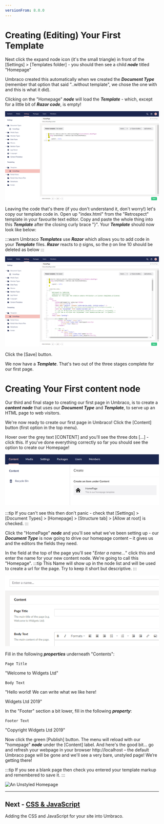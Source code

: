 ```yaml
---
versionFrom: 8.0.0
---
```


# Creating (Editing) Your First Template

Next click the expand node icon (it's the small triangle) in front of the [Settings] > [Templates folder] - you should then see a child **_node_** titled "Homepage"

Umbraco created this automatically when we created the **_Document Type_** (remember that option that said "..without template", we chose the one with and this is what it did).

Clicking on the "Homepage" **_node_** will load the **_Template_** - which, except for a little bit of **_Razor code_**, is empty!

![Empty Homepage Template](images/figure-13-empty-homepage-template-v8.png)

Leaving the code that's there (if you don't understand it, don't worry!) let's copy our template code in. Open up "index.html" from the "Retrospect" template in your favourite text editor.  Copy and paste the whole thing into this **_Template_** after the closing curly brace "}".  Your **_Template_** should now look like below:

:::warn
Umbraco **_Templates_** use **_Razor_** which allows you to add code in your **_Template_** files. **_Razor_** reacts to `@` signs, so the `@` on line 10 should be deleted as below
:::

![Homepage Template with Retrospect HTML](images/figure-14-homepage-template-with-Retrospect-html-v8.png)

Click the [Save] button.

We now have a **_Template_**. That's two out of the three stages complete for our first page.

# **Creating Your First content node**

Our third and final stage to creating our first page in Umbraco, is to create a **_content node_** that uses our **_Document Type_** and **_Template_**, to serve up an HTML page to web visitors.

We're now ready to create our first page in Umbraco!   Click the [Content] button (first option in the top menu).

Hover over the grey text [CONTENT]  and you'll see the three dots [...] - click this.  If you've done everything correctly so far you should see the option to create our Homepage!

![Create a Homepage](images/figure-15-create-a-homepage-v8.png)

:::tip
If you can't see this then don't panic - check that [Settings] > [Document Types] > [Homepage]  > [Structure tab] > [Allow at root] is checked.
:::

Click the "HomePage" **_node_** and you'll see what we've been setting up - our **_Document Type_** is now going to drive our homepage content – it gives us and the editors the fields they need.

In the field at the top of the page you'll see "_Enter a name..._" click this and enter the name for your new content node.  We're going to call this "Homepage".
:::tip
This Name will show up in the node list and will be used to create a url for the page. Try to keep it short but descriptive.
:::

![Create a Homepage](images/figure-15a-create-a-homepage-enter-name-v8.png)

Fill in the following **_properties_** underneath "Contents":

```Page Title```

"Welcome to Widgets Ltd"

```Body Text```

"Hello world! We can write what we like here!

Widgets Ltd 2019"

In the "Footer" section a bit lower, fill in the following **_property_**:

```Footer Text```

"Copyright Widgets Ltd 2019"

Now click the green [Publish] button.  The menu will reload with our "homepage" **_node_** under the [Content] label. And here's the good bit... go and refresh your webpage in your browser http://localhost – the default Umbraco page will be gone and we'll see a very bare, unstyled page! We’re getting there!

:::tip
If you see a blank page then check you entered your template markup and remembered to save it.
:::

![An Unstyled Homepage](images/figure-16-unstyled-homepage-v8.png)

---
## Next - [CSS & JavaScript](../CSS-And-JavaScript)

Adding the CSS and JavaScript for your site into Umbraco.
